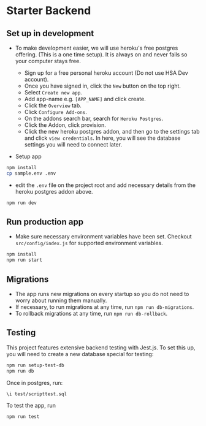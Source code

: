 # Starter Backend

## Set up in development

- To make development easier, we will use heroku's free postgres offering. (This is a one time setup). It is always on and never fails so your computer stays free.

  - Sign up for a free personal heroku account (Do not use HSA Dev account).
  - Once you have signed in, click the `New` button on the top right.
  - Select `Create new app`.
  - Add app-name e.g. `[APP_NAME]` and click create.
  - Click the `Overview` tab.
  - Click `Configure Add-ons`.
  - On the addons search bar, search for `Heroku Postgres`.
  - Click the Addon, click provision.
  - Click the new heroku postgres addon, and then go to the settings tab and click `view credentials`. In here, you will see the database settings you will need to connect later.

- Setup app

```bash
npm install
cp sample.env .env
```

- edit the `.env` file on the project root and add necessary details from the heroku postgres addon above.

```bash
npm run dev
```

## Run production app

- Make sure necessary environment variables have been set. Checkout `src/config/index.js` for supported environment variables.

```bash
npm install
npm run start
```

## Migrations

- The app runs new migrations on every startup so you do not need to worry about running them manually.
- If necessary, to run migrations at any time, run `npm run db-migrations`.
- To rollback migrations at any time, run `npm run db-rollback`.

## Testing

This project features extensive backend testing with Jest.js. To set this up, you will need to create a new database special for testing:

```bash
npm run setup-test-db
npm run db
```

Once in postgres, run:

```bash
\i test/scripttest.sql
```

To test the app, run

```
npm run test
```
